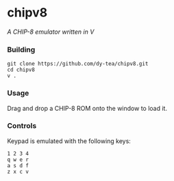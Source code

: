 # chipv8
_A CHIP-8 emulator written in V_

### Building
```
git clone https://github.com/dy-tea/chipv8.git
cd chipv8
v .
```

### Usage
Drag and drop a CHIP-8 ROM onto the window to load it.

### Controls
Keypad is emulated with the following keys:
```
1 2 3 4
q w e r
a s d f
z x c v
```
